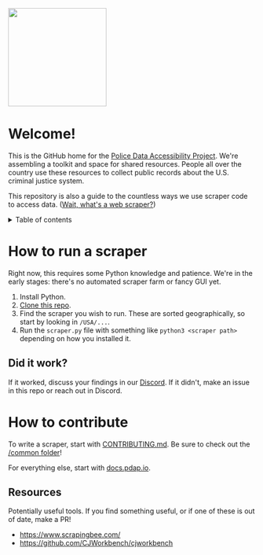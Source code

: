 <img src="https://user-images.githubusercontent.com/30379833/204395427-c8327551-a3c9-4363-8689-63880d72a495.png" width="200px">

# Welcome!

This is the GitHub home for the [Police Data Accessibility Project](https://pdap.io). We're assembling a toolkit and space for shared resources. People all over the country use these resources to collect public records about the U.S. criminal justice system.

This repository is also a guide to the countless ways we use scraper code to access data. ([Wait, what's a web scraper?](https://docs.pdap.io/activities/terms-and-definitions))

<details>
  <summary>Table of contents</summary>
  
  
</details>

# How to run a scraper
Right now, this requires some Python knowledge and patience. We're in the early stages: there's no automated scraper farm or fancy GUI yet.

1. Install Python.
2. [Clone this repo](https://docs.github.com/en/repositories/creating-and-managing-repositories/cloning-a-repository).
3. Find the scraper you wish to run. These are sorted geographically, so start by looking in `/USA/...`.
4. Run the `scraper.py` file with something like `python3 <scraper path>` depending on how you  installed it.

## Did it work?
If it worked, discuss your findings in our [Discord](https://discord.gg/wMqex8nKZJ). If it didn't, make an issue in this repo or reach out in Discord.

# How to contribute
To write a scraper, start with [CONTRIBUTING.md](https://github.com/Police-Data-Accessibility-Project/PDAP-Scrapers/blob/main/CONTRIBUTING.md). Be sure to check out the [/common folder](https://github.com/Police-Data-Accessibility-Project/PDAP-Scrapers/tree/main/common/)!

For everything else, start with [docs.pdap.io](https://docs.pdap.io/).

## Resources
Potentially useful tools. If you find something useful, or if one of these is out of date, make a PR!
- https://www.scrapingbee.com/
- https://github.com/CJWorkbench/cjworkbench
